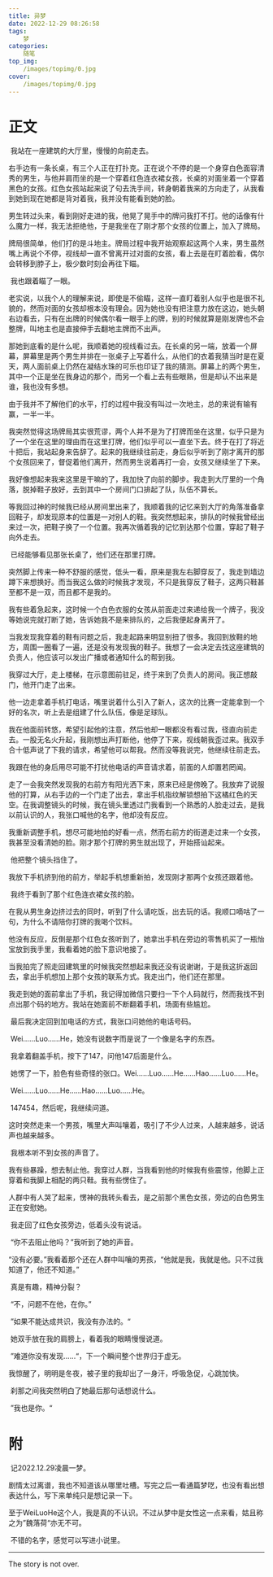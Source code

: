 ```yaml
---
title: 异梦
date: 2022-12-29 08:26:58
tags:
	梦
categories:
	随笔
top_img:
    /images/topimg/0.jpg
cover:
    /images/topimg/0.jpg
---
```


# 正文

​		我站在一座建筑的大厅里，慢慢的向前走去。

​		右手边有一条长桌，有三个人正在打扑克。正在说个不停的是一个身穿白色面容清秀的男生，与他并肩而坐的是一个穿着红色连衣裙女孩，长桌的对面坐着一个穿着黑色的女孩。红色女孩站起来说了句去洗手间，转身朝着我来的方向走了，从我看到她到现在她都是背对着我，我并没有能看到她的脸。

​		男生转过头来，看到刚好走进的我，他晃了晃手中的牌问我打不打。他的话像有什么魔力一样，我无法拒绝他，于是我坐在了刚才那个女孩的位置上，加入了牌局。

​		牌局很简单，他们打的是斗地主。牌局过程中我开始观察起这两个人来，男生虽然嘴上再说个不停，视线却一直不曾离开过对面的女孩，看上去是在盯着脸看，偶尔会转移到脖子上，极少数时刻会再往下瞄。

​		我也跟着瞄了一眼。

​		老实说，以我个人的理解来说，即使是不偷瞄，这样一直盯着别人似乎也是很不礼貌的，然而对面的女孩却根本没有理会。因为她也没有把注意力放在这边，她头朝右边看去，只有在出牌的时候偶尔看一眼手上的牌，别的时候就算是刚发牌也不会整牌，叫地主也是直接伸手去翻地主牌而不出声。

​		那她到底看的是什么呢，我顺着她的视线看过去。在长桌的另一端，放着一个屏幕，屏幕里是两个男生并排在一张桌子上写着什么，从他们的衣着我猜当时是在夏天，两人面前桌上仍然在凝结水珠的可乐也印证了我的猜测。屏幕上的两个男生，其中一个正是坐在我身边的那个，而另一个看上去有些眼熟，但是却认不出来是谁，我也没有多想。

​		由于我并不了解他们的水平，打的过程中我没有叫过一次地主，总的来说有输有赢，一半一半。

​		我突然觉得这场牌局其实很荒谬，两个人并不是为了打牌而坐在这里，似乎只是为了一个坐在这里的理由而在这里打牌，他们似乎可以一直坐下去。终于在打了将近十把后，我站起身来告辞了。起来的我继续往前走，身后似乎听到了刚才离开的那个女孩回来了，督促着他们离开，然而男生说着再打一会，女孩又继续坐了下来。

​		我好像想起来我来这里是干嘛的了，我加快了向前的脚步。我走到大厅里的一个角落，脱掉鞋子放好，去到其中一个房间门口排起了队，队伍不算长。

​		等我回过神的时候我已经从房间里出来了，我顺着我的记忆来到大厅的角落准备拿回鞋子，却发现原本的位置是一对别人的鞋。我突然想起来，排队的时候我曾经出来过一次，把鞋子换了一个位置。我再次循着我的记忆到达那个位置，穿起了鞋子向外走去。

​		已经能够看见那张长桌了，他们还在那里打牌。

​		突然脚上传来一种不舒服的感觉，低头一看，原来是我左右脚穿反了，我走到墙边蹲下来想换好。而当我这么做的时候我才发现，不只是我穿反了鞋子，这两只鞋甚至都不是一双，而且都不是我的。

​		我有些着急起来，这时候一个白色衣服的女孩从前面走过来递给我一个牌子，我没等她说完就打断了她，告诉她我不是来排队的，之后我便起身离开了。

​		当我发现我穿着的鞋有问题之后，我走起路来明显别扭了很多。我回到放鞋的地方，周围一圈看了一遍，还是没有发现我的鞋子。我想了一会决定去找这座建筑的负责人，他应该可以发出广播或者通知什么的帮到我。

​		我穿过大厅，走上楼梯，在示意图前驻足，终于来到了负责人的房间。我正想敲门，他开门走了出来。

​		他一边走拿着手机打电话，嘴里说着什么引入了新人，这次的比赛一定能拿到一个好的名次，听上去是组建了什么队伍，像是足球队。

​		我在他面前转悠，希望引起他的注意，然后他却一眼都没有看过我，径直向前走去。一股无名火升起，我刚想出声打断他，他停了下来，视线朝我歪过来。我双手合十低声说了下我的请求，希望他可以帮我。然而没等我说完，他继续往前走去。

​		我跟在他的身后用尽可能不打扰他电话的声音请求着，前面的人却置若罔闻。

​		走了一会我突然发现我的右前方有阳光洒下来，原来已经是傍晚了。我放弃了说服他的打算，从右手边的一个门走了出去，拿出手机指纹解锁想拍下这橘红色的天空。在我调整镜头的时候，我在镜头里透过门我看到一个熟悉的人脸走过去，是我以前认识的人，我张口喊他的名字，他却没有反应。

​		我重新调整手机，想尽可能地拍的好看一点，然而右前方的街道走过来一个女孩，我甚至没看清她的脸。刚才那个打牌的男生就出现了，开始搭讪起来。

​		他把整个镜头挡住了。

​		我放下手机挤到他的前方，举起手机想重新拍，发现刚才那两个女孩还跟着他。

​		我终于看到了那个红色连衣裙女孩的脸。

​		在我从男生身边挤过去的同时，听到了什么请吃饭，出去玩的话。我顺口嘀咕了一句，为什么不请陪你打牌的我喝个饮料。

​		他没有反应，反倒是那个红色女孩听到了，她拿出手机在旁边的零售机买了一瓶怡宝放到我手里，我看着她的脸下意识地接了。

​		当我拍完了照走回建筑里的时候我突然想起来我还没有说谢谢，于是我这折返回去，拿出手机想加上那个女孩的联系方式。我走出门，他们还在那里。

​		我走到她的面前拿出了手机，我记得加微信只要扫一下个人码就行，然而我找不到点出那个码的地方。我站在她面前不断翻着手机，场面有些尴尬。

​		最后我决定回到加电话的方式，我张口问她他的电话号码。

​		Wei……Luo……He，她没有说数字而是说了一个像是名字的东西。

​		我拿着翻盖手机，按下了147，问他147后面是什么。

​		她愣了一下，脸色有些奇怪的张口。Wei……Luo……He……Hao……Luo……He。

​		Wei……Luo……He……Hao……Luo……He。

​		147454，然后呢，我继续问道。

​		这时突然走来一个男孩，嘴里大声叫嚷着，吸引了不少人过来，人越来越多，说话声也越来越多。

​		我根本听不到女孩的声音了。

​		我有些暴躁，想去制止他。我穿过人群，当我看到他的时候我有些震惊，他脚上正穿着和我脚上相配的两只鞋。我有些愣住了。

​		人群中有人哭了起来，愣神的我转头看去，是之前那个黑色女孩，旁边的白色男生正在安慰她。

​		我走回了红色女孩旁边，低着头没有说话。

​		“你不去阻止他吗？”我听到了她的声音。

​		“没有必要。”我看着那个还在人群中叫嚷的男孩，“他就是我，我就是他。只不过我知道了，他还不知道。”

​		真是有趣，精神分裂？

​		“不，问题不在他，在你。”

​		”如果不能达成共识，我没有办法的。“

​		她双手放在我的肩膀上，看着我的眼睛慢慢说道。

​		”难道你没有发现……“，下一个瞬间整个世界归于虚无。

​		我惊醒了，明明是冬夜，被子里的我却出了一身汗，呼吸急促，心跳加快。

​		刹那之间我突然明白了她最后那句话想说什么。

​		”我也是你。“



# 附

​		记2022.12.29凌晨一梦。

​		剧情太过离谱，我也不知道该从哪里吐槽。写完之后一看通篇梦呓，也没有看出想表达什么，写下来单纯只是想记录一下。

​		至于WeiLuoHe这个人，我是真的不认识。不过从梦中是女性这一点来看，姑且称之为”魏落荷“亦无不可。

​		不错的名字，感觉可以写进小说里。



---

The story is not over.


